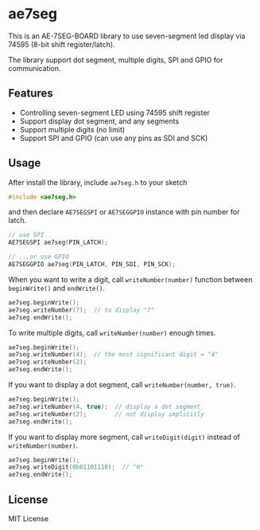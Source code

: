 ae7seg
======

This is an AE-7SEG-BOARD library to use seven-segment led display via 74595 (8-bit shift register/latch).

The library support dot segment, multiple digits, SPI and GPIO for communication.

## Features

- Controlling seven-segment LED using 74595 shift register
- Support display dot segment, and any segments
- Support multiple digits (no limit)
- Support SPI and GPIO (can use any pins as SDI and SCK)

## Usage

After install the library, include `ae7seg.h` to your sketch

```cpp
#include <ae7seg.h>
```

and then declare `AE7SEGSPI` or `AE7SEGGPIO` instance with pin number for latch.

```cpp
// use SPI
AE7SEGSPI ae7seg(PIN_LATCH);

// ...or use GPIO
AE7SEGGPIO ae7seg(PIN_LATCH, PIN_SDI, PIN_SCK);
```

When you want to write a digit, call `writeNumber(number)` function between `beginWrite()` and `endWrite()`.

```cpp
ae7seg.beginWrite();
ae7seg.writeNumber(7);  // to display "7"
ae7seg.endWrite();
```

To write multiple digits, call `writeNumber(number)` enough times.

```cpp
ae7seg.beginWrite();
ae7seg.writeNumber(4);  // the most significant digit = "4"
ae7seg.writeNumber(2);
ae7seg.endWrite();
```

If you want to display a dot segment, call `writeNumber(number, true)`.

```cpp
ae7seg.beginWrite();
ae7seg.writeNumber(4, true);  // display a dot segment
ae7seg.writeNumber(2);        // not display implicitly
ae7seg.endWrite();
```

If you want to display more segment, call `writeDigit(digit)` instead of `writeNumber(number)`.

```cpp
ae7seg.beginWrite();
ae7seg.writeDigit(0b01101110);  // "H"
ae7seg.endWrite();
```


## License

MIT License
